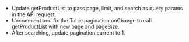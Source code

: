 - Update getProductList to pass page, limit, and search as query params in the API request.
- Uncomment and fix the Table pagination onChange to call getProductList with new page and pageSize.
- After searching, update pagination.current to 1.
